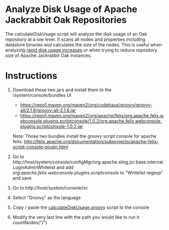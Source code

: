 # Analyze Disk Usage of Apache Jackrabbit Oak Repositories
The calculateDiskUsage script will analyze the disk usage of an Oak repository at a low level.  It scans all nodes and properties including datastore binaries and calculates the size of the nodes.
This is useful when analyzing [rapid disk usage increases](https://helpx.adobe.com/experience-manager/kb/analyze-unusual-repository-growth.html) or when trying to reduce repository size of Apache Jackrabbit Oak instances.

# Instructions
1. Download these two jars and install them to the /system/console/bundles UI
    * https://repo1.maven.org/maven2/org/codehaus/groovy/groovy-all/2.1.6/groovy-all-2.1.6.jar
    * https://repo1.maven.org/maven2/org/apache/felix/org.apache.felix.webconsole.plugins.scriptconsole/1.0.2/org.apache.felix.webconsole.plugins.scriptconsole-1.0.2.jar

    Note: Those two bundles install the groovy script console for apache felix:
    http://felix.apache.org/documentation/subprojects/apache-felix-script-console-plugin.html
2. Go to http://host/system/console/configMgr/org.apache.sling.jcr.base.internal.LoginAdminWhitelist
and add _org.apache.felix.webconsole.plugins.scriptconsole_ to "Whitelist regexp" and save
3. Go to http://host/system/console/sc
4. Select "Groovy" as the language
5. Copy / paste the [calculateDiskUsage.groovy](calculateDiskUsage.groovy) script to the console
6. Modify the very last line with the path you would like to run it
countNodes("/")
